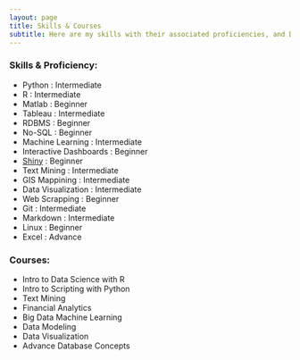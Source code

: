 ```yaml
---
layout: page
title: Skills & Courses
subtitle: Here are my skills with their associated proficiencies, and Data Science courses I've taken 
---
```


### Skills & Proficiency:
* Python : Intermediate
* R : Intermediate
* Matlab : Beginner
* Tableau : Intermediate
* RDBMS : Beginner
* No-SQL : Beginner
* Machine Learning : Intermediate 
* Interactive Dashboards : Beginner
* [Shiny] : Beginner
* Text Mining : Intermediate
* GIS Mappining : Intermediate
* Data Visualization : Intermediate
* Web Scrapping : Beginner
* Git : Intermediate
* Markdown : Intermediate
* Linux : Beginner
* Excel : Advance

### Courses:
* Intro to Data Science with R
* Intro to Scripting with Python
* Text Mining
* Financial Analytics
* Big Data Machine Learning 
* Data Modeling
* Data Visualization
* Advance Database Concepts

[Shiny]:https://glatsa.shinyapps.io/shinyapp/?_ga=2.165228223.1661269042.1590959023-1106921792.1590959023
